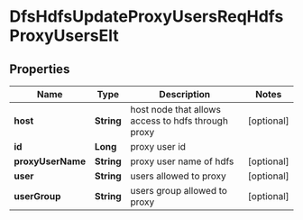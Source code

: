 # DfsHdfsUpdateProxyUsersReqHdfsProxyUsersElt

## Properties
Name | Type | Description | Notes
------------ | ------------- | ------------- | -------------
**host** | **String** | host node that allows access to hdfs through proxy |  [optional]
**id** | **Long** | proxy user id | 
**proxyUserName** | **String** | proxy user name of hdfs |  [optional]
**user** | **String** | users allowed to proxy |  [optional]
**userGroup** | **String** | users group allowed to proxy |  [optional]
